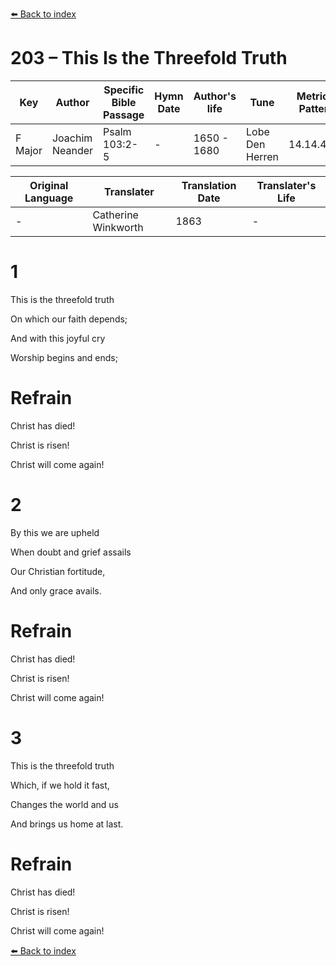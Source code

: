 [⬅️ Back to index](../README.md)

# 203 – This Is the Threefold Truth

Key | Author   | Specific Bible Passage     |Hymn Date |Author's life |Tune |Metrical Pattern   |Composer/Source                                                                                        
-- | --------- | ---------------------------|----------|--------------|-----|-------------------|-------------   
F Major  | Joachim Neander      | Psalm 103:2-5 | -  | 1650 - 1680 | Lobe Den Herren | 14.14.4.7.8 | Chorale Book for England, 1863 

Original Language | Translater | Translation Date   | Translater's Life     
----------------- | --------- | --------------------|-------------   
\-  | Catherine Winkworth      | 1863 | -  | 1827 - 1878 



# 1

This is the threefold truth

On which our faith depends;

And with this joyful cry

Worship begins and ends;



# Refrain

Christ has died!

Christ is risen!

Christ will come again!



# 2

By this we are upheld

When doubt and grief assails

Our Christian fortitude,

And only grace avails.



# Refrain

Christ has died!

Christ is risen!

Christ will come again!



# 3

This is the threefold truth

Which, if we hold it fast,

Changes the world and us

And brings us home at last.



# Refrain

Christ has died!

Christ is risen!

Christ will come again!

[⬅️ Back to index](../README.md)
